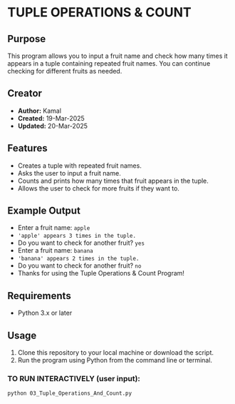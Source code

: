 # TUPLE OPERATIONS & COUNT

## Purpose
This program allows you to input a fruit name and check how many times it appears in a tuple containing repeated fruit names. You can continue checking for different fruits as needed.

## Creator
- **Author:** Kamal  
- **Created:** 19-Mar-2025
- **Updated:** 20-Mar-2025

## Features
- Creates a tuple with repeated fruit names.
- Asks the user to input a fruit name.
- Counts and prints how many times that fruit appears in the tuple.
- Allows the user to check for more fruits if they want to.

## Example Output
   - Enter a fruit name: `apple`  
   - `'apple' appears 3 times in the tuple.`  
   - Do you want to check for another fruit? `yes`  
   - Enter a fruit name: `banana`  
   - `'banana' appears 2 times in the tuple.`  
   - Do you want to check for another fruit? `no`  
   - Thanks for using the Tuple Operations & Count Program!

## Requirements
- Python 3.x or later

## Usage
1. Clone this repository to your local machine or download the script.
2. Run the program using Python from the command line or terminal.

### TO RUN INTERACTIVELY (user input):
```bash
python 03_Tuple_Operations_And_Count.py
